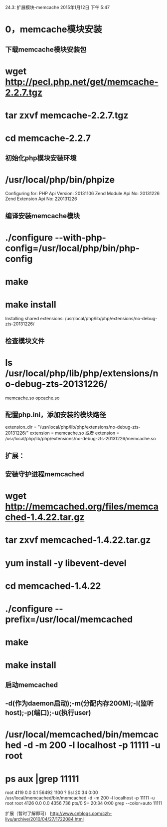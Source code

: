24.3: 扩展模块-memcache
2015年1月12日
下午 5:47
 
0，memcache模块安装
======================================
## 下载memcache模块安装包
# wget http://pecl.php.net/get/memcache-2.2.7.tgz
# tar zxvf memcache-2.2.7.tgz
# cd memcache-2.2.7
 
## 初始化php模块安装环境
# /usr/local/php/bin/phpize 
Configuring for:
PHP Api Version:         20131106
Zend Module Api No:      20131226
Zend Extension Api No:   220131226
 
## 编译安装memcache模块
# ./configure --with-php-config=/usr/local/php/bin/php-config
# make
# make install
Installing shared extensions:     /usr/local/php/lib/php/extensions/no-debug-zts-20131226/
 
## 检查模块文件
# ls /usr/local/php/lib/php/extensions/no-debug-zts-20131226/
memcache.so  opcache.so
 
## 配置php.ini，添加安装的模块路径
extension_dir = "/usr/local/php/lib/php/extensions/no-debug-zts-20131226/"
extension = memcache.so
或者
extension = /usr/local/php/lib/php/extensions/no-debug-zts-20131226/memcache.so
 
 
 
## 扩展：
## 安装守护进程memcached
# wget http://memcached.org/files/memcached-1.4.22.tar.gz
# tar zxvf memcached-1.4.22.tar.gz
# yum install -y libevent-devel      
# cd memcached-1.4.22
# ./configure --prefix=/usr/local/memcached
# make
# make install
 
## 启动memcached
## -d(作为daemon启动);-m(分配内存200M);-l(监听host);-p(端口);-u(执行user)
# /usr/local/memcached/bin/memcached -d -m 200 -l localhost -p 11111 -u root
# ps aux |grep 11111
root      4119  0.0  0.1  56492  1100 ?        Ssl  20:34   0:00 /usr/local/memcached/bin/memcached -d -m 200 -l localhost -p 11111 -u root
root      4126  0.0  0.0   4356   736 pts/0    S+   20:34   0:00 grep --color=auto 11111
 
扩展（暂时了解即可）
http://www.cnblogs.com/czh-liyu/archive/2010/04/27/1722084.html
  

